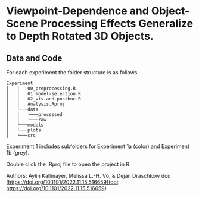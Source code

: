 # Viewpoint-Dependence and Object-Scene Processing Effects Generalize to Depth Rotated 3D Objects.

## Data and Code

For each experiment the folder structure is as follows

```
Experiment
│   │   00_preprocessing.R
│   │   01_model-selection.R
│   │   02_vis-and-posthoc.R
│   │   Analysis.Rproj
│   └───data
│   │   └───processed
│   │   └───raw
│   └───models
│   └───plots
│   └───src   
```

Experiment 1 includes subfolders for Experiment 1a (color) and Experiment 1b (grey).

Double click the .Rproj file to open the project in R.

Authors: Aylin Kallmayer, Melissa L.-H. Võ, & Dejan Draschkow
doi: [https://doi.org/10.1101/2022.11.15.516659](doi: https://doi.org/10.1101/2022.11.15.516659)

